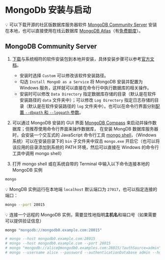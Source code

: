 # MongoDb 安装与启动

:bulb: 可以下载开源的社区版数据库服务器软件 [MongoDB Community Server](https://www.mongodb.com/try/download/community) 安装在本地，也可以直接使用在线云数据库 [MongoDB Atlas](https://www.mongodb.com/cloud/atlas)（有[免费额度](https://www.mongodb.com/pricing)）。

## MongoDB Community Server
1. [下载](https://www.mongodb.com/try/download/community)与系统相符的软件安装包到本地并安装，具体安装步骤可以参考[官方文档](https://docs.mongodb.com/manual/administration/install-community/)。
    * 安装时选择 `Custom` 可以修改该软件安装路径。
    * 勾选 `Install MongoD as a Service` 将 MongoDB 安装并配置为 Windows 服务，这样就可以直接在命令行中执行数据库的相关操作。
    * 安装时可以修改  `Data Directory` 指定数据库存储的目录（默认是在软件安装路径的 `data` 文件夹中）；可以修改 `Log Directory` 指定日志存储的目录（默认是在软件安装路径的 `log` 文件夹中）。也可以在命令行界面分别[配置 `--dbpath` 和 `--logpath` 参数](https://www.mongodb.org.cn/tutorial/59.html)。

2. 可以通过 MongoDB 安装的 GUI 界面 [MongoDB Compass](https://www.mongodb.com/products/compass) 来启动并操作数据库；但推荐使用命令行界面来操作数据库， 在安装 MongDB 数据库服务器时，会安装一个交互式的 JavaScript 命令行工具 [mongo shell](https://docs.mongodb.com/manual/mongo/)，（Windows 系统）可以在安装目录下的 `bin` 子文件夹中双击 `mongo.exe` 开启它（也可以将该应用的目录添加到系统的 PATH 环境，然后可以直接在 Windows 的命令行工具中调用 mongo shell）

3. 打开 mongo shell 或在系统自带的 Terminal 中输入以下命令连接本地的 MongoDB 实例

```bash
mongo
```

:bulb: MongDB 实例运行在本地端 `localhost` 默认端口为 `27017`，也可以指定连接的端口：

```bash
mongo --port 28015
```

:bulb: 连接一个远程的 MongoDB 实例，需要显性地指明**主机名**和端口号（如果需要可以提供验证信息）

```bash
mongo "mongodb://mongodb0.example.com:28015"

# mongo --host mongodb0.example.com:28015
# mongo --host mongodb0.example.com --port 28015
# mongo "mongodb://alice@mongodb0.examples.com:28015/?authSource=admin"
# mongo --username alice --password --authenticationDatabase admin --host mongodb0.examples.com --port 28015
```

